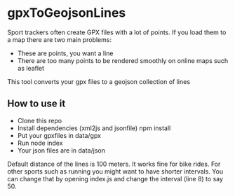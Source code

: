 gpxToGeojsonLines
=================

Sport trackers often create GPX files with a lot of points. If you load them to a map there are two main problems:

*	These are points, you want a line
*	There are too many points to be rendered smoothly on online maps such as leaflet

This tool converts your gpx files to a geojson collection of lines

How to use it
-------------

*	Clone this repo
*	Install dependencies (xml2js and jsonfile)
	npm install
*	Put your gpxfiles in data/gpx
*	Run 
	node index
*	Your json files are in data/json

Default distance of the lines is 100 meters. It works fine for bike rides. For other sports such as running you might want to have shorter intervals. You can change that by opening index.js and change the interval (line 8) to say 50.
